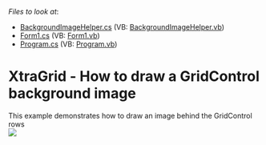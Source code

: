 <!-- default file list -->
*Files to look at*:

* [BackgroundImageHelper.cs](./CS/WindowsFormsApplication61/BackgroundImageHelper.cs) (VB: [BackgroundImageHelper.vb](./VB/WindowsFormsApplication61/BackgroundImageHelper.vb))
* [Form1.cs](./CS/WindowsFormsApplication61/Form1.cs) (VB: [Form1.vb](./VB/WindowsFormsApplication61/Form1.vb))
* [Program.cs](./CS/WindowsFormsApplication61/Program.cs) (VB: [Program.vb](./VB/WindowsFormsApplication61/Program.vb))
<!-- default file list end -->
# XtraGrid - How to draw a GridControl background image


<p>This example demonstrates how to draw an image behind the GridControl rows<br /> <img src="https://raw.githubusercontent.com/DevExpress-Examples/xtragrid-how-to-draw-a-gridcontrol-background-image-e5017/12.2.15+/media/3b44b7aa-6c04-4df5-a787-f1261d8ad928.png"></p>

<br/>


